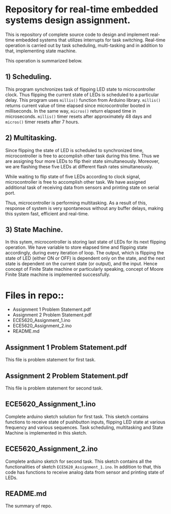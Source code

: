 # Repository for real-time embedded systems design assignment.

This is repository of complete source code to design and implement real-time embedded systems that utilizes interrupts for task switching. Real-time operation is carried out by task scheduling, multi-tasking and in addition to that, implementing state machine.

This operation is summarized below.

## 1)   Scheduling.

This program synchronizes task of flipping LED state to microcontroller clock. Thus flipping the current state of LEDs is scheduled to a particular delay. This program uses `millis()` function from Arduino library. `millis()` returns current value of time elapsed since microcontroller booted in milliseconds. In the same way, `micros()` return elapsed time in microseconds. `millis()` timer resets after approximately 48 days and `micros()` timer resets after 7 hours.

## 2)   Multitasking.

Since flipping the state of LED is scheduled to synchronized time, microcontroller is free to accomplish other task during this time. Thus we are assigning four more LEDs to flip their state simultaneously. Moreover, we are flashing these five LEDs at different flash rates simultaneously.

While waiting to flip state of five LEDs according to clock signal, microcontroller is free to accomplish other task. We have assigned additional task of receiving data from sensors and printing state on serial port.

Thus, microcontroller is performing multitasking. As a result of this, response of system is very spontaneous without any buffer delays, making this system fast, efficient and real-time.

## 3)   State Machine.

In this sytem, microcontroller is storing last state of LEDs for its next flipping operation. We have variable to store elapsed time and flipping state accordingly, during every iteration of loop. The output, which is flipping the state of LED (either ON or OFF) is dependent only on the state, and the next state is dependent on the current state (or output), and the input. Hence concept of Finite State machine or particularly speaking, concept of Moore Finite State machine is implemented successfully.


# Files in repo::

- Assignment 1 Problem Statement.pdf
- Assignment 2 Problem Statement.pdf
- ECE5620_Assignment_1.ino
- ECE5620_Assignment_2.ino
- README.md

## Assignment 1 Problem Statement.pdf

This file is problem statement for first task.

## Assignment 2 Problem Statement.pdf

This file is problem statement for second task.

## ECE5620_Assignment_1.ino

Complete arduino sketch solution for first task. This sketch contains functions to receive state of pushbutton inputs, flipping LED state at various frequency and various sequences. Task scheduling, multitasking and State Machine is implemented in this sketch.

## ECE5620_Assignment_2.ino

Complete arduino sketch for second task. This sketch contains all the functionalities of sketch `ECE5620_Assignment_1.ino`. In addition to that, this code has functions to receive analog data from sensor and printing state of LEDs.

## README.md

The summary of repo.
